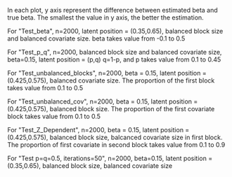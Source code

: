In each plot, y axis represent the difference between estimated beta and true beta. The smallest the value in y axis, the better the estimation. 

For "Test_beta", n=2000, latent position = (0.35,0.65), balanced block size and balanced covariate size.
               beta takes value from -0.1 to 0.5

For "Test_p_q", n=2000, balanced block size and balanced covariate size, beta=0.15, latent position = (p,q)
              q=1-p, and p takes value from 0.1 to 0.45
              
For "Test_unbalanced_blocks", n=2000, beta = 0.15, latent position = (0.425,0.575), balanced covariate size. 
                            The proportion of the first block takes value from 0.1 to 0.5
                            
For "Test_unbalanced_cov", n=2000, beta = 0.15, latent position = (0.425,0.575), balanced block size. 
                            The proportion of the first covariate block takes value from 0.1 to 0.5                           

For "Test_Z_Dependent", n=2000, beta = 0.15, latent position = (0.425,0.575), balanced block size, balcanced covariate size in                         first block. The proportion of first covariate in second block takes value from 0.1 to 0.9

For "Test p=q=0.5, iterations=50", n=2000, beta=0.15, latent position = (0.35,0.65), balanced block size, balanced covariate                                      size
